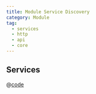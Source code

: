 ```yaml
---
title: Module Service Discovery
category: Module
tag:
  - services
  - http
  - api
  - core
---
```


<ModuleBadge module="modules/service-discovery" />

## Services
@[code](./services.json)